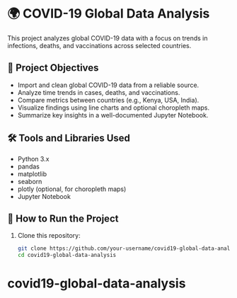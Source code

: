 # 🌍 COVID-19 Global Data Analysis

This project analyzes global COVID-19 data with a focus on trends in infections, deaths, and vaccinations across selected countries.

## 🎯 Project Objectives
- Import and clean global COVID-19 data from a reliable source.
- Analyze time trends in cases, deaths, and vaccinations.
- Compare metrics between countries (e.g., Kenya, USA, India).
- Visualize findings using line charts and optional choropleth maps.
- Summarize key insights in a well-documented Jupyter Notebook.

## 🛠️ Tools and Libraries Used
- Python 3.x
- pandas
- matplotlib
- seaborn
- plotly (optional, for choropleth maps)
- Jupyter Notebook

## 🚀 How to Run the Project
1. Clone this repository:
   ```bash
   git clone https://github.com/your-username/covid19-global-data-analysis.git
   cd covid19-global-data-analysis
# covid19-global-data-analysis

